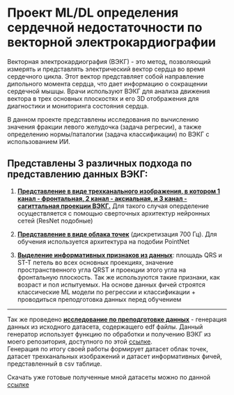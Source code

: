 # Проект ML/DL определения сердечной недостаточности по векторной электрокардиографии

Векторная электрокардиография (ВЭКГ) - это метод, позволяющий измерять и представлять электрический вектор сердца во время сердечного цикла. Этот вектор представляет собой направление дипольного момента сердца, что дает информацию о сокращении сердечной мышцы. Врачи используют ВЭКГ для анализа движения вектора в трех основных плоскостях и его 3D отображения для диагностики и мониторинга состояния сердца. 

В данном проекте представлены исследования по вычислению значения фракции левого желудочка (задача регресии), а также определению нормы/паталогии (задача классификации) по ВЭКГ с использованием ИИ.

## Представлены 3 различных подхода по представлению данных ВЭКГ:

1) [__Представление в виде трехканального изображения, в котором 1 канал - фронтальная, 2 канал - аксиальная, и 3 канал - сагиттальная проекции ВЭКГ.__]() Для такого случая оперделение осуществляется с помощью сверточных архитектур нейронных сетей (ResNet подобные)

2) [__Представление в виде облака точек__]() (дискретизация 700 Гц). Для обучения используется архитектура на подобии PointNet

3) [__Выделение информативных признаков из данных__](): площадь QRS и ST-T петель во всех основных проекциях, значение пространственного угла QRST и проекции этого угла на фронтальную плоскость. Так же используются такие признаки, как возраст и пол испытуемых. На основе данных фичей строятся классические ML модели по регрессии и классификации + проводиться преподготовка данных перед обучением

---

Так же проведено [__исследование по преподготовке данных__]() - генерация данных из исходного датасета, содержащего edf файлы. Данный генератор использует функцию по обработки и получению ВЭКГ из моего репозитория, доступного по этой [cсылке](https://github.com/Koldim2001/vector_ECG). \
Генерация по итогу своей работы формирует датасет облак точек, датасет трехканальных изображений и датасет информативных фичей, представленный в csv таблице. 

Скачать уже готовые полученные мной датасеты можно по данной [ссылке](https://drive.google.com/drive/folders/1Nw_8o7IOzuNNRjCI2OnVpv05RwN5NeAU?usp=sharing)